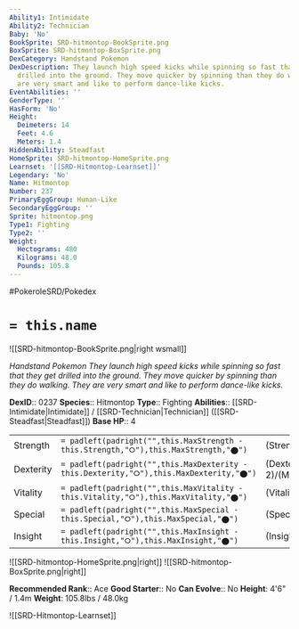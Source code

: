 ```yaml
---
Ability1: Intimidate
Ability2: Technician
Baby: 'No'
BookSprite: SRD-hitmontop-BookSprite.png
BoxSprite: SRD-hitmontop-BoxSprite.png
DexCategory: Handstand Pokemon
DexDescription: They launch high speed kicks while spinning so fast that they get
  drilled into the ground. They move quicker by spinning than they do walking. They
  are very smart and like to perform dance-like kicks.
EventAbilities: ''
GenderType: ''
HasForm: 'No'
Height:
  Deimeters: 14
  Feet: 4.6
  Meters: 1.4
HiddenAbility: Steadfast
HomeSprite: SRD-hitmontop-HomeSprite.png
Learnset: '[[SRD-Hitmontop-Learnset]]'
Legendary: 'No'
Name: Hitmontop
Number: 237
PrimaryEggGroup: Human-Like
SecondaryEggGroup: ''
Sprite: hitmontop.png
Type1: Fighting
Type2: ''
Weight:
  Hectograms: 480
  Kilograms: 48.0
  Pounds: 105.8
---
```


#PokeroleSRD/Pokedex

# `= this.name`

![[SRD-hitmontop-BookSprite.png|right wsmall]]

*Handstand Pokemon*
*They launch high speed kicks while spinning so fast that they get drilled into the ground. They move quicker by spinning than they do walking. They are very smart and like to perform dance-like kicks.*

**DexID**:: 0237
**Species**:: Hitmontop
**Type**:: Fighting
**Abilities**:: [[SRD-Intimidate|Intimidate]] / [[SRD-Technician|Technician]] ([[SRD-Steadfast|Steadfast]])
**Base HP**:: 4

|           |                                                                                        |                                          |
| --------- | -------------------------------------------------------------------------------------- | ---------------------------------------- |
| Strength  | `= padleft(padright("",this.MaxStrength - this.Strength,"⭘"),this.MaxStrength,"⬤")`    | (Strength::3)/(MaxStrength::6)   |
| Dexterity | `= padleft(padright("",this.MaxDexterity - this.Dexterity,"⭘"),this.MaxDexterity,"⬤")` | (Dexterity:: 2)/(MaxDexterity::5) |
| Vitality  | `= padleft(padright("",this.MaxVitality - this.Vitality,"⭘"),this.MaxVitality,"⬤")`    | (Vitality::3)/(MaxVitality::6)   |
| Special   | `= padleft(padright("",this.MaxSpecial - this.Special,"⭘"),this.MaxSpecial,"⬤")`       | (Special::1)/(MaxSpecial::3)     |
| Insight   | `= padleft(padright("",this.MaxInsight - this.Insight,"⭘"),this.MaxInsight,"⬤")`       | (Insight::3)/(MaxInsight::6)     |

![[SRD-hitmontop-HomeSprite.png|right]]
![[SRD-hitmontop-BoxSprite.png|right]]

**Recommended Rank**:: Ace
**Good Starter**:: No
**Can Evolve**:: No
**Height**: 4'6" / 1.4m
**Weight**: 105.8lbs / 48.0kg

![[SRD-Hitmontop-Learnset]]
